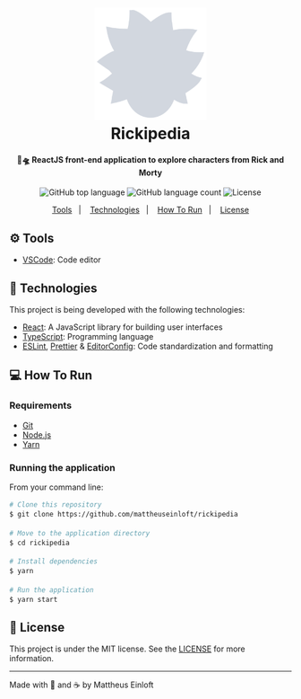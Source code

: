 <h1 align="center">
  <img alt="Rickipedia"
    src=".github/logo.svg"
    width="200px"
  />
  <br>
  Rickipedia
</h1>

<h4 align="center">
  🥒🛸 ReactJS front-end application to explore characters from Rick and Morty
</h4>

<p align="center">
  <img alt="GitHub top language" src="https://img.shields.io/github/languages/top/mattheuseinloft/rickipedia?color=%2349E61D">

  <img alt="GitHub language count" src="https://img.shields.io/github/languages/count/mattheuseinloft/rickipedia?color=%2349E61D">

  <img alt="License" src="https://img.shields.io/github/license/mattheuseinloft/rickipedia?color=%2349E61D">
</p>

<p align="center">
  <a href="#gear-tools">Tools</a>&nbsp;&nbsp;&nbsp;|&nbsp;&nbsp;&nbsp;
  <a href="#rocket-technologies">Technologies</a>&nbsp;&nbsp;&nbsp;|&nbsp;&nbsp;&nbsp;
  <a href="#computer-how-to-run">How To Run</a>&nbsp;&nbsp;&nbsp;|&nbsp;&nbsp;&nbsp;
  <a href="#memo-license">License</a>
</p>

## :gear: Tools

- [VSCode](https://code.visualstudio.com/): Code editor

## :rocket: Technologies

This project is being developed with the following technologies:

- [React](https://reactjs.org/): A JavaScript library for building user interfaces
- [TypeScript](https://www.typescriptlang.org/): Programming language
- [ESLint](https://eslint.org/), [Prettier](https://prettier.io/) & [EditorConfig](https://editorconfig.org/): Code standardization and formatting
<!-- - [Styled Components](https://styled-components.com/)
- [react-icons](https://react-icons.github.io/react-icons/)
- [polished](https://polished.js.org/): A lightweight toolset for writing styles in JavaScript
- [Unform](https://github.com/Rocketseat/unform)
- [yup](https://github.com/jquense/yup): Input validation
- [axios](https://www.npmjs.com/package/axios)
- [react-spring](https://www.react-spring.io/): Simple Animations in React
- [React Router DOM](https://www.npmjs.com/package/react-router-dom): Declarative Routing for React.js -->

## :computer: How To Run

### Requirements
- [Git](https://git-scm.com/)
- [Node.js](https://nodejs.org/)
- [Yarn](https://yarnpkg.com/)

### Running the application
From your command line:
```bash
# Clone this repository
$ git clone https://github.com/mattheuseinloft/rickipedia

# Move to the application directory
$ cd rickipedia

# Install dependencies
$ yarn

# Run the application
$ yarn start
```

## :memo: License
This project is under the MIT license. See the [LICENSE](https://github.com/mattheuseinloft/rickipedia/blob/master/LICENSE) for more information.

---

Made with 💙 and ☕ by Mattheus Einloft

